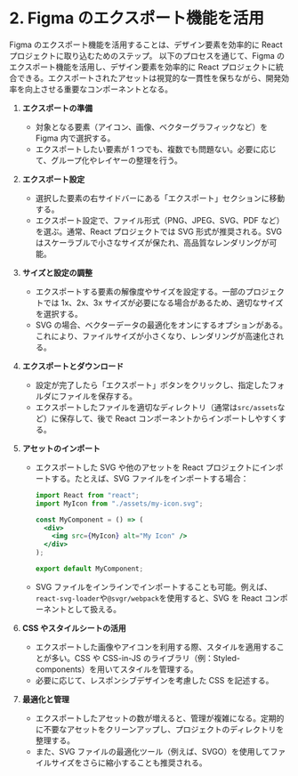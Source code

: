 # 2. Figma のエクスポート機能を活用

Figma のエクスポート機能を活用することは、デザイン要素を効率的に React プロジェクトに取り込むためのステップ。
以下のプロセスを通じて、Figma のエクスポート機能を活用し、デザイン要素を効率的に React プロジェクトに統合できる。エクスポートされたアセットは視覚的な一貫性を保ちながら、開発効率を向上させる重要なコンポーネントとなる。

1. **エクスポートの準備**

   - 対象となる要素（アイコン、画像、ベクターグラフィックなど）を Figma 内で選択する。
   - エクスポートしたい要素が 1 つでも、複数でも問題ない。必要に応じて、グループ化やレイヤーの整理を行う。

2. **エクスポート設定**

   - 選択した要素の右サイドバーにある「エクスポート」セクションに移動する。
   - エクスポート設定で、ファイル形式（PNG、JPEG、SVG、PDF など）を選ぶ。通常、React プロジェクトでは SVG 形式が推奨される。SVG はスケーラブルで小さなサイズが保たれ、高品質なレンダリングが可能。

3. **サイズと設定の調整**

   - エクスポートする要素の解像度やサイズを設定する。一部のプロジェクトでは 1x、2x、3x サイズが必要になる場合があるため、適切なサイズを選択する。
   - SVG の場合、ベクターデータの最適化をオンにするオプションがある。これにより、ファイルサイズが小さくなり、レンダリングが高速化される。

4. **エクスポートとダウンロード**

   - 設定が完了したら「エクスポート」ボタンをクリックし、指定したフォルダにファイルを保存する。
   - エクスポートしたファイルを適切なディレクトリ（通常は`src/assets`など）に保存して、後で React コンポーネントからインポートしやすくする。

5. **アセットのインポート**

   - エクスポートした SVG や他のアセットを React プロジェクトにインポートする。たとえば、SVG ファイルをインポートする場合：

     ```jsx
     import React from "react";
     import MyIcon from "./assets/my-icon.svg";

     const MyComponent = () => (
       <div>
         <img src={MyIcon} alt="My Icon" />
       </div>
     );

     export default MyComponent;
     ```

   - SVG ファイルをインラインでインポートすることも可能。例えば、`react-svg-loader`や`@svgr/webpack`を使用すると、SVG を React コンポーネントとして扱える。

6. **CSS やスタイルシートの活用**

   - エクスポートした画像やアイコンを利用する際、スタイルを適用することが多い。CSS や CSS-in-JS のライブラリ（例：Styled-components）を用いてスタイルを管理する。
   - 必要に応じて、レスポンシブデザインを考慮した CSS を記述する。

7. **最適化と管理**
   - エクスポートしたアセットの数が増えると、管理が複雑になる。定期的に不要なアセットをクリーンアップし、プロジェクトのディレクトリを整理する。
   - また、SVG ファイルの最適化ツール（例えば、SVGO）を使用してファイルサイズをさらに縮小することも推奨される。
